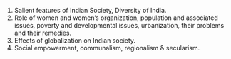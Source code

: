 1. Salient features of Indian Society, Diversity of India.
2. Role of women and women’s organization, population and associated issues, poverty and
developmental issues, urbanization, their problems and their remedies.
3. Effects of globalization on Indian society.
4.  Social empowerment, communalism, regionalism & secularism. 